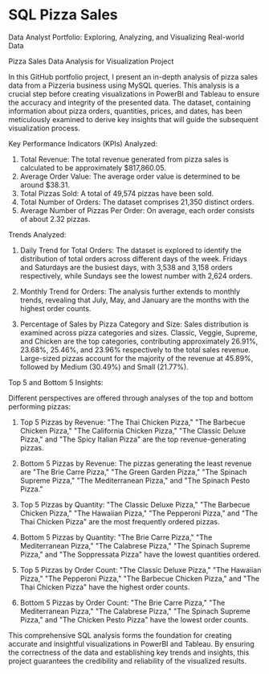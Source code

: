 # SQL Pizza Sales
Data Analyst Portfolio: Exploring, Analyzing, and Visualizing Real-world Data

Pizza Sales Data Analysis for Visualization Project

In this GitHub portfolio project, I present an in-depth analysis of pizza sales data from a Pizzeria business using MySQL queries. This analysis is a crucial step before creating visualizations in PowerBI and Tableau to ensure the accuracy and integrity of the presented data. The dataset, containing information about pizza orders, quantities, prices, and dates, has been meticulously examined to derive key insights that will guide the subsequent visualization process.

Key Performance Indicators (KPIs) Analyzed:

1. Total Revenue: The total revenue generated from pizza sales is calculated to be approximately $817,860.05.
2. Average Order Value: The average order value is determined to be around $38.31.
3. Total Pizzas Sold: A total of 49,574 pizzas have been sold.
4. Total Number of Orders: The dataset comprises 21,350 distinct orders.
5. Average Number of Pizzas Per Order: On average, each order consists of about 2.32 pizzas.

Trends Analyzed:

1. Daily Trend for Total Orders: The dataset is explored to identify the distribution of total orders across different days of the week. Fridays and Saturdays are the busiest days, with 3,538 and 3,158 orders respectively, while Sundays see the lowest number with 2,624 orders.

2. Monthly Trend for Orders: The analysis further extends to monthly trends, revealing that July, May, and January are the months with the highest order counts.

3. Percentage of Sales by Pizza Category and Size: Sales distribution is examined across pizza categories and sizes. Classic, Veggie, Supreme, and Chicken are the top categories, contributing approximately 26.91%, 23.68%, 25.46%, and 23.96% respectively to the total sales revenue. Large-sized pizzas account for the majority of the revenue at 45.89%, followed by Medium (30.49%) and Small (21.77%).

Top 5 and Bottom 5 Insights:

Different perspectives are offered through analyses of the top and bottom performing pizzas:

1. Top 5 Pizzas by Revenue: "The Thai Chicken Pizza," "The Barbecue Chicken Pizza," "The California Chicken Pizza," "The Classic Deluxe Pizza," and "The Spicy Italian Pizza" are the top revenue-generating pizzas.

2. Bottom 5 Pizzas by Revenue: The pizzas generating the least revenue are "The Brie Carre Pizza," "The Green Garden Pizza," "The Spinach Supreme Pizza," "The Mediterranean Pizza," and "The Spinach Pesto Pizza."

3. Top 5 Pizzas by Quantity: "The Classic Deluxe Pizza," "The Barbecue Chicken Pizza," "The Hawaiian Pizza," "The Pepperoni Pizza," and "The Thai Chicken Pizza" are the most frequently ordered pizzas.

4. Bottom 5 Pizzas by Quantity: "The Brie Carre Pizza," "The Mediterranean Pizza," "The Calabrese Pizza," "The Spinach Supreme Pizza," and "The Soppressata Pizza" have the lowest quantities ordered.

5. Top 5 Pizzas by Order Count: "The Classic Deluxe Pizza," "The Hawaiian Pizza," "The Pepperoni Pizza," "The Barbecue Chicken Pizza," and "The Thai Chicken Pizza" have the highest order counts.

6. Bottom 5 Pizzas by Order Count: "The Brie Carre Pizza," "The Mediterranean Pizza," "The Calabrese Pizza," "The Spinach Supreme Pizza," and "The Chicken Pesto Pizza" have the lowest order counts.

This comprehensive SQL analysis forms the foundation for creating accurate and insightful visualizations in PowerBI and Tableau. By ensuring the correctness of the data and establishing key trends and insights, this project guarantees the credibility and reliability of the visualized results.
